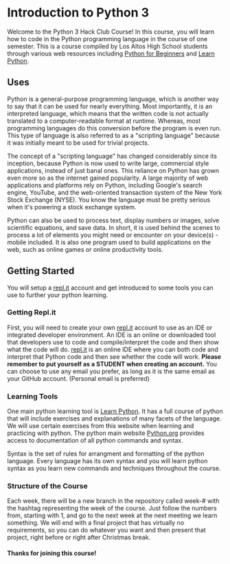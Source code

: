 # Introduction to Python 3
Welcome to the Python 3 Hack Club Course! In this course, you will learn how to code in the Python programming language in the course of one semester. This is a course compiled by Los Altos High School students through various web resources including [Python for Beginners](pythonforbeginners.com) and [Learn Python](learnpython.org). 

## Uses

Python is a general-purpose programming language, which is another way to say that it can be used for nearly everything. Most importantly, it is an interpreted language, which means that the written code is not actually translated to a computer-readable format at runtime. Whereas, most programming languages do this conversion before the program is even run. This type of language is also referred to as a "scripting language" because it was initially meant to be used for trivial projects.
 
The concept of a "scripting language" has changed considerably since its inception, because Python is now used to write large, commercial style applications, instead of just banal ones. This reliance on Python has grown even more so as the internet gained popularity. A large majority of web applications and platforms rely on Python, including Google's search engine, YouTube, and the web-oriented transaction system of the New York Stock Exchange (NYSE). You know the language must be pretty serious when it's powering a stock exchange system.
 
Python can also be used to process text, display numbers or images, solve scientific equations, and save data. In short, it is used behind the scenes to process a lot of elements you might need or encounter on your device(s) - mobile included. It is also one program used to build applications on the web, such as online games or online productivity tools. 

## Getting Started

You will setup a [repl.it](repl.it) account and get introduced to some tools you can use to further your python learning. 

### Getting Repl.it

First, you will need to create your own [repl.it](repl.it) account to use as an IDE or integrated developer environment. An IDE is an online or downloaded tool that developers use to code and compile/interpret the code and then show what the code will do. [repl.it](Repl.it) is an online IDE where you can both code and interpret that Python code and then see whether the code will work. **Please remember to put yourself as a STUDENT when creating an account.** You can choose to use any email you prefer, as long as it is the same email as your GitHub account. (Personal email is preferred)

### Learning Tools

One main python learning tool is [Learn Python](learnpython.org). It has a full course of python that will include exercises and explanations of many facets of the language. We will use certain exercises from this website when learning and practicing with python. The python main website [Python.org](python.org) provides access to documentation of all python commands and syntax.

Syntax is the set of rules for arrangment and formatting of the python language. Every language has its own syntax and you will learn python syntax as you learn new commands and techniques throughout the course.

### Structure of the Course

Each week, there will be a new branch in the repository called week-# with the hashtag representing the week of the course. Just follow the numbers from, starting with 1, and go to the next week at the next meeting we learn something. We will end with a final project that has virtually no requirements, so you can do whatever you want and then present that project, right before or right after Christmas break. 

#### Thanks for joining this course!
